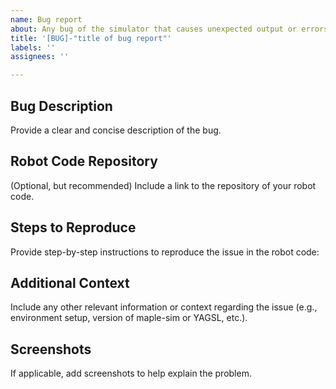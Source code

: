 ```yaml
---
name: Bug report
about: Any bug of the simulator that causes unexpected output or errors
title: '[BUG]-"title of bug report"'
labels: ''
assignees: ''

---
```


## Bug Description
Provide a clear and concise description of the bug.

## Robot Code Repository
(Optional, but recommended) Include a link to the repository of your robot code.

## Steps to Reproduce
Provide step-by-step instructions to reproduce the issue in the robot code:

## Additional Context
Include any other relevant information or context regarding the issue (e.g., environment setup, version of maple-sim or YAGSL, etc.).

## Screenshots
If applicable, add screenshots to help explain the problem.
